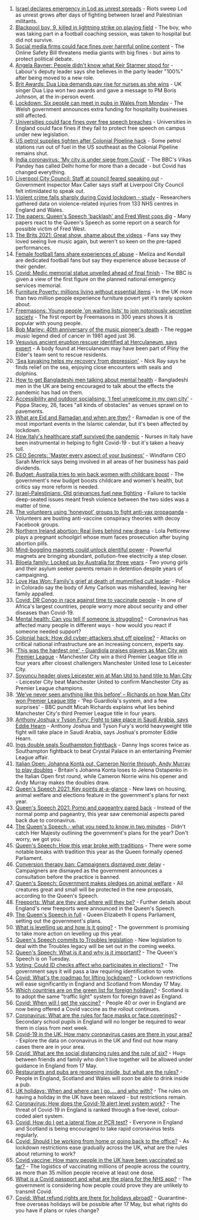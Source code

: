 1. [Israel declares emergency in Lod as unrest spreads](https://www.bbc.co.uk/news/world-middle-east-57081848) - Riots sweep Lod as unrest grows after days of fighting between Israel and Palestinian militants.
2. [Blackpool boy, 9, killed in lightning strike on playing field](https://www.bbc.co.uk/news/uk-england-lancashire-57080526) - The boy, who was taking part in a football coaching session, was taken to hospital but did not survive.
3. [Social media firms could face fines over harmful online content](https://www.bbc.co.uk/news/technology-57071977) - The Online Safety Bill threatens media giants with big fines - but aims to protect political debate.
4. [Angela Rayner: People didn't know what Keir Starmer stood for](https://www.bbc.co.uk/news/uk-politics-57079985) - Labour's deputy leader says she believes in the party leader "100%" after being moved to a new role.
5. [Brit Awards: Dua Lipa demands pay rise for nurses as she wins](https://www.bbc.co.uk/news/entertainment-arts-57059652) - UK singer Dua Lipa won two awards and gave a message to PM Boris Johnson, at the in-person event.
6. [Lockdown: Six people can meet in pubs in Wales from Monday](https://www.bbc.co.uk/news/uk-wales-57078238) - The Welsh government announces extra funding for hospitality businesses still affected.
7. [Universities could face fines over free speech breaches](https://www.bbc.co.uk/news/education-57076093) - Universities in England could face fines if they fail to protect free speech on campus under new legislation.
8. [US petrol supplies tighten after Colonial Pipeline hack](https://www.bbc.co.uk/news/business-57081386) - Some petrol stations run out of fuel in the US southeast as the Colonial Pipeline remains shut.
9. [India coronavirus: 'My city is under siege from Covid'](https://www.bbc.co.uk/news/world-asia-india-57067462) - The BBC's Vikas Pandey has called Delhi home for more than a decade - but Covid has changed everything.
10. [Liverpool City Council: Staff at council feared speaking out](https://www.bbc.co.uk/news/uk-england-merseyside-57014772) - Government inspector Max Caller says staff at Liverpool City Council felt intimidated to speak out.
11. [Violent crime falls sharply during Covid lockdown - study](https://www.bbc.co.uk/news/uk-57070883) - Researchers gathered data on violence-related injuries from 133 NHS centres in England and Wales.
12. [The papers: Queen's Speech 'backlash' and Fred West cops dig](https://www.bbc.co.uk/news/blogs-the-papers-57081224) - Many papers react to the Queen's Speech as some report on a search for possible victim of Fred West.
13. [The Brits 2021: Great show, shame about the videos](https://www.bbc.co.uk/news/entertainment-arts-57082190) - Fans say they loved seeing live music again, but weren't so keen on the pre-taped performances.
14. [Female football fans share experiences of abuse](https://www.bbc.co.uk/news/technology-56988482) - Meliza and Kendall are dedicated football fans but say they experience abuse because of their gender.
15. [Covid: Medic memorial statue unveiled ahead of final finish](https://www.bbc.co.uk/news/uk-57079844) - The BBC is given a view of the first figure on the planned national emergency services memorial.
16. [Furniture Poverty: millions living without essential items](https://www.bbc.co.uk/news/uk-57076659) - In the UK more than two million people experience furniture povert yet it’s rarely spoken about.
17. [Freemasons: Young people 'on waiting lists' to join notoriously secretive society](https://www.bbc.co.uk/news/uk-england-hampshire-57059148) - The first report by Freemasons in 300 years shows it is popular with young people.
18. [Bob Marley: 40th anniversary of the music pioneer's death](https://www.bbc.co.uk/news/in-pictures-57022757) - The reggae music legend died of cancer in 1981 aged just 36.
19. [Vesuvius ancient eruption rescuer identified at Herculaneum, says expert](https://www.bbc.co.uk/news/world-europe-57055163) - A body found at Herculaneum may have been part of Pliny the Elder's team sent to rescue residents.
20. ['Sea kayaking helps my recovery from depression'](https://www.bbc.co.uk/news/uk-scotland-glasgow-west-56979424) - Nick Ray says he finds relief on the sea, enjoying close encounters with seals and dolphins.
21. [How to get Bangladeshi men talking about mental health](https://www.bbc.co.uk/news/health-57059479) - Bangladeshi men in the UK are being encouraged to talk about the effects the pandemic has had on them.
22. [Accessibility and outdoor socialising: 'I feel unwelcome in my own city'](https://www.bbc.co.uk/news/newsbeat-57072498) - Pippa Stacey, 26, faces "all kinds of obstacles" as venues sprawl on to pavements.
23. [What are Eid and Ramadan and when are they?](https://www.bbc.co.uk/news/explainers-56695447) - Ramadan is one of the most important events in the Islamic calendar, but it's been affected by lockdown.
24. [How Italy's healthcare staff survived the pandemic](https://www.bbc.co.uk/news/world-europe-57071604) - Nurses in Italy have been instrumental in helping to fight Covid-19 - but it's taken a heavy toll.
25. [CEO Secrets: 'Master every aspect of your business'](https://www.bbc.co.uk/news/business-57013569) - Windfarm CEO Sarah Merrick says being involved in all areas of her business has paid dividends.
26. [Budget: Australia tries to win back women with childcare boost](https://www.bbc.co.uk/news/world-australia-57052663) - The government's new budget boosts childcare and women's health, but critics say more reform is needed.
27. [Israel-Palestinians: Old grievances fuel new fighting](https://www.bbc.co.uk/news/world-middle-east-57074460) - Failure to tackle deep-seated issues meant fresh violence between the two sides was a matter of time.
28. [The volunteers using 'honeypot' groups to fight anti-vax propaganda](https://www.bbc.co.uk/news/blogs-trending-57051691) - Volunteers are busting anti-vaccine conspiracy theories with decoy Facebook groups.
29. [Northern Ireland abortion: Real lives behind new drama](https://www.bbc.co.uk/news/newsbeat-57013409) - Lola Petticrew plays a pregnant schoolgirl whose mum faces prosecution after buying abortion pills.
30. [Mind-boggling magnets could unlock plentiful power](https://www.bbc.co.uk/news/business-56843149) - Powerful magnets are bringing abundant, pollution-free electricity a step closer.
31. [Biloela family: Locked up by Australia for three years](https://www.bbc.co.uk/news/world-australia-56768529) - Two young girls and their asylum seeker parents remain in detention despite years of campaigning.
32. [Love Has Won: Family's grief at death of mummified cult leader](https://www.bbc.co.uk/news/world-us-canada-57017270) - Police in Colorado say the body of Amy Carlson was mishandled, leaving her family appalled.
33. [Covid: DR Congo in race against time to vaccinate people](https://www.bbc.co.uk/news/health-57028747) - In one of Africa's largest countries, people worry more about security and other diseases than Covid-19.
34. [Mental health: Can you tell if someone is struggling?](https://www.bbc.co.uk/news/health-57013126) - Coronavirus has affected many people in different ways - how would you react if someone needed support?
35. [Colonial hack: How did cyber-attackers shut off pipeline?](https://www.bbc.co.uk/news/technology-57063636) - Attacks on critical national infrastructure are an increasing concern, experts say.
36. ['This was the hardest one' - Guardiola praises players as Man City win Premier League](https://www.bbc.co.uk/sport/football/56964843) - Manchester City win a third Premier League title in four years after closest challengers Manchester United lose to Leicester City.
37. [Soyuncu header gives Leicester win at Man Utd to hand title to Man City](https://www.bbc.co.uk/sport/football/56990159) - Leicester City beat Manchester United to confirm Manchester City as Premier League champions.
38. [‘We’ve never seen anything like this before’ – Richards on how Man City won Premier League title](https://www.bbc.co.uk/sport/football/56959792) - 'Pep Guardiola's system, and a few surprises' - BBC pundit Micah Richards explains what lies behind Manchester City's third Premier League title in four years.
39. [Anthony Joshua v Tyson Fury: Fight to take place in Saudi Arabia, says Eddie Hearn](https://www.bbc.co.uk/sport/boxing/57068810) - Anthony Joshua and Tyson Fury's world heavyweight title fight will take place in Saudi Arabia, says Joshua's promoter Eddie Hearn.
40. [Ings double seals Southampton fightback](https://www.bbc.co.uk/sport/football/56699183) - Danny Ings scores twice as Southampton fightback to beat Crystal Palace in an entertaining Premier League affair.
41. [Italian Open: Johanna Konta out, Cameron Norrie through, Andy Murray to play doubles](https://www.bbc.co.uk/sport/tennis/57062038) - Britain's Johanna Konta loses to Jelena Ostapenko in the Italian Open first round, while Cameron Norrie wins his opener and Andy Murray makes the doubles draw.
42. [Queen's Speech 2021: Key points at-a-glance](https://www.bbc.co.uk/news/uk-politics-56987630) - New laws on housing, animal welfare and elections feature in the government's plans for next year.
43. [Queen's Speech 2021: Pomp and pageantry pared back](https://www.bbc.co.uk/news/in-pictures-57070912) - Instead of the normal pomp and pageantry, this year saw ceremonial aspects pared back due to coronavirus.
44. [The Queen's Speech - what you need to know in two minutes](https://www.bbc.co.uk/news/uk-57077605) - Didn't catch Her Majesty outlining the government's plans for the year? Don't worry, we got you.
45. [Queen's Speech: How this year broke with traditions](https://www.bbc.co.uk/news/uk-politics-57079117) - There were some notable breaks with tradition this year as the Queen formally opened Parliament.
46. [Conversion therapy ban: Campaigners dismayed over delay](https://www.bbc.co.uk/news/health-57059459) - Campaigners are dismayed as the government announces a consultation before the practice is banned.
47. [Queen's Speech: Government makes pledges on animal welfare](https://www.bbc.co.uk/news/uk-politics-57072922) - All creatures great and small will be protected in the new proposals, according to the Queen's Speech.
48. [Freeports: What are they and where will they be?](https://www.bbc.co.uk/news/uk-politics-55819489) - Further details about England's new freeports were announced in the Queen's Speech.
49. [The Queen's Speech in full](https://www.bbc.co.uk/news/uk-politics-57071775) - Queen Elizabeth ll opens Parliament, setting out the government's plans.
50. [What is levelling up and how is it going?](https://www.bbc.co.uk/news/56238260) - The government is promising to take more action on levelling up this year.
51. [Queen's Speech commits to Troubles legislation](https://www.bbc.co.uk/news/uk-northern-ireland-57069455) - New legislation to deal with the Troubles legacy will be set out in the coming weeks.
52. [Queen's Speech: What is it and why is it important?](https://www.bbc.co.uk/news/uk-politics-32816450) - The Queen's Speech is on Tuesday.
53. [Voting: Could ID checks affect who participates in elections?](https://www.bbc.co.uk/news/uk-politics-50044539) - The government says it will pass a law requiring identification to vote.
54. [Covid: What's the roadmap for lifting lockdown?](https://www.bbc.co.uk/news/explainers-52530518) - Lockdown restrictions will ease significantly in England and Scotland from Monday 17 May.
55. [Which countries are on the green list for foreign holidays?](https://www.bbc.co.uk/news/explainers-52544307) - Scotland is to adopt the same "traffic light" system for foreign travel as England.
56. [Covid: When will I get the vaccine?](https://www.bbc.co.uk/news/health-55045639) - People 40 or over in England are now being offered a Covid vaccine as the rollout continues.
57. [Coronavirus: What are the rules for face masks or face coverings?](https://www.bbc.co.uk/news/health-51205344) - Secondary school pupils in England will no longer be required to wear them in class from next week.
58. [Covid-19 in the UK: How many coronavirus cases are there in your area?](https://www.bbc.co.uk/news/uk-51768274) - Explore the data on coronavirus in the UK and find out how many cases there are in your area.
59. [Covid: What are the social distancing rules and the rule of six?](https://www.bbc.co.uk/news/uk-51506729) - Hugs between friends and family who don't live together will be allowed under guidance in England from 17 May.
60. [Restaurants and pubs are reopening inside, but what are the rules?](https://www.bbc.co.uk/news/business-52977388) - People in England, Scotland and Wales will soon be able to drink inside a pub.
61. [UK holidays: When and where can I go.... and who with?](https://www.bbc.co.uk/news/explainers-52646738) - The rules on having a holiday in the UK have been relaxed - but restrictions remain.
62. [Coronavirus: How does the Covid-19 alert level system work?](https://www.bbc.co.uk/news/explainers-52634739) - The threat of Covid-19 in England is ranked through a five-level, colour-coded alert system.
63. [Covid: How do I get a lateral flow or PCR test?](https://www.bbc.co.uk/news/health-51943612) - Everyone in England and Scotland is being encouraged to take rapid coronavirus tests regularly.
64. [Covid: Should I be working from home or going back to the office?](https://www.bbc.co.uk/news/business-52567567) - As lockdown restrictions ease gradually across the UK, what are the rules about returning to work?
65. [Covid vaccine: How many people in the UK have been vaccinated so far?](https://www.bbc.co.uk/news/health-55274833) - The logistics of vaccinating millions of people across the country, as more than 35 million people receive at least one dose.
66. [What is a Covid passport and what are the plans for the NHS app?](https://www.bbc.co.uk/news/explainers-55718553) - The government is considering how people could prove they are unlikely to transmit Covid.
67. [Covid: What refund rights are there for holidays abroad?](https://www.bbc.co.uk/news/business-51615412) - Quarantine-free overseas holidays will be possible after 17 May, but what rights do you have if plans or rules change?
